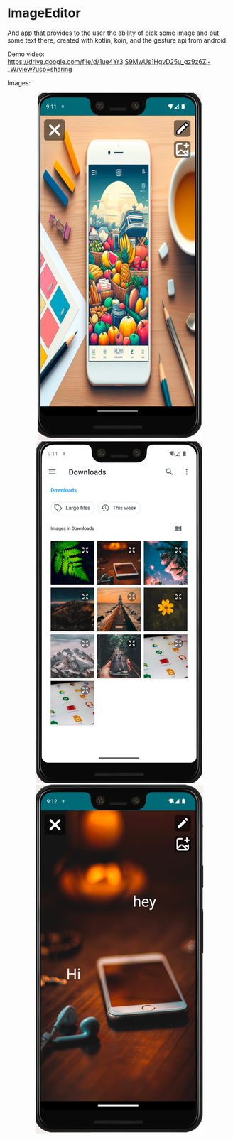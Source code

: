 # ImageEditor
And app that provides to the user the ability of pick some image and put some text there, created with kotlin, koin, and the gesture api from android

Demo video:
https://drive.google.com/file/d/1ue4Yr3jS9MwUs1HgvD25u_gz9z6Zl-_W/view?usp=sharing

Images:

<p align="center">
  <img src="imgs/img.png" alt="Home" />
  <img src="imgs/img_1.png" alt="Pick Select" />
  <img src="imgs/img_2.png" alt="Text" />
</p>
